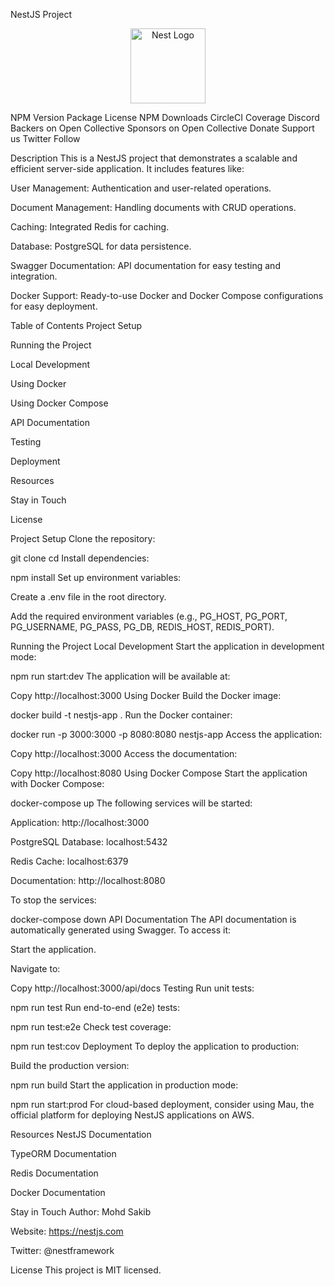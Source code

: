 NestJS Project
<p align="center"> <a href="http://nestjs.com/" target="blank"><img src="https://nestjs.com/img/logo-small.svg" width="120" alt="Nest Logo" /></a> </p>
NPM Version
Package License
NPM Downloads
CircleCI
Coverage
Discord
Backers on Open Collective
Sponsors on Open Collective
Donate
Support us
Twitter Follow

Description
This is a NestJS project that demonstrates a scalable and efficient server-side application. It includes features like:

User Management: Authentication and user-related operations.

Document Management: Handling documents with CRUD operations.

Caching: Integrated Redis for caching.

Database: PostgreSQL for data persistence.

Swagger Documentation: API documentation for easy testing and integration.

Docker Support: Ready-to-use Docker and Docker Compose configurations for easy deployment.

Table of Contents
Project Setup

Running the Project

Local Development

Using Docker

Using Docker Compose

API Documentation

Testing

Deployment

Resources

Stay in Touch

License

Project Setup
Clone the repository:


git clone <repository-url>
cd <project-folder>
Install dependencies:


npm install
Set up environment variables:

Create a .env file in the root directory.

Add the required environment variables (e.g., PG_HOST, PG_PORT, PG_USERNAME, PG_PASS, PG_DB, REDIS_HOST, REDIS_PORT).

Running the Project
Local Development
Start the application in development mode:


npm run start:dev
The application will be available at:

Copy
http://localhost:3000
Using Docker
Build the Docker image:


docker build -t nestjs-app .
Run the Docker container:


docker run -p 3000:3000 -p 8080:8080 nestjs-app
Access the application:

Copy
http://localhost:3000
Access the documentation:

Copy
http://localhost:8080
Using Docker Compose
Start the application with Docker Compose:


docker-compose up
The following services will be started:

Application: http://localhost:3000

PostgreSQL Database: localhost:5432

Redis Cache: localhost:6379

Documentation: http://localhost:8080

To stop the services:


docker-compose down
API Documentation
The API documentation is automatically generated using Swagger. To access it:

Start the application.

Navigate to:

Copy
http://localhost:3000/api/docs
Testing
Run unit tests:


npm run test
Run end-to-end (e2e) tests:


npm run test:e2e
Check test coverage:


npm run test:cov
Deployment
To deploy the application to production:

Build the production version:


npm run build
Start the application in production mode:


npm run start:prod
For cloud-based deployment, consider using Mau, the official platform for deploying NestJS applications on AWS.

Resources
NestJS Documentation

TypeORM Documentation

Redis Documentation

Docker Documentation

Stay in Touch
Author: Mohd Sakib

Website: https://nestjs.com

Twitter: @nestframework

License
This project is MIT licensed.

